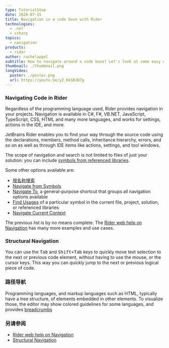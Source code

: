 ```yaml
---
type: TutorialStep
date: 2020-07-15
title: Navigation in a code base with Rider
technologies:
  - .net
  - csharp
topics:
  - navigation
products:
  - rider
author: rachelappel
subtitle: How to navigate around a code base? Let's look at some easy ways of doing so.
thumbnail: ./thumbnail.png
longVideo:
  poster: ./poster.png
  url: https://youtu.be/yZ_KkSBJD7g
---
```


### Navigating Code in Rider

Regardless of the programming language used, Rider provides navigation in your projects. Navigation is available in C#, F#, VB.NET, JavaScript, TypeScript, CSS, HTML and many more languages, and works for settings, actions in the IDE, and more.

JetBrains Rider enables you to find your way through the source code using the declarations, members, method calls, inheritance hierarchy, errors, and so on as well as through IDE items like actions, settings, and tool windows.

The scope of navigation and search is not limited to files of just your solution: you can include [symbols from referenced libraries](https://www.jetbrains.com/help/rider/Navigation_and_Search__Navigating_to_External_Sources.html).

Some other options available are:

* [按名称搜索](https://www.jetbrains.com/help/rider/Navigation_and_Search__Search.html)
* [Navigate from Symbols](https://www.jetbrains.com/help/rider/Navigation_and_Search__Navigation_from_Symbols.html)
* [Navigate To](https://www.jetbrains.com/help/rider/Navigation_and_Search__Navigate_from_Here.html), a general-purpose shortcut that groups all navigation options available
* [Find Usages](https://www.jetbrains.com/help/rider/Navigation_and_Search__Finding_Usages.html) of a particular symbol in the current file, project, solution, or referenced libraries
* [Navigate Current Context](https://www.jetbrains.com/help/rider/Navigation_and_Search__Context_Dependent_Navigation.html)

The previous list is by no means complete. The [Rider web help on Navigation](https://www.jetbrains.com/help/rider/Navigation_and_Search__Index.html) has many more examples and use cases.

### Structural Navigation

You can use the <kbd>Tab</kbd> and <kbd>Shift+Tab</kbd> keys to quickly move text selection to the next or previous code element, without having to use the mouse, or the cursor keys. This way you can quickly jump to the next or previous logical piece of code.

### 路径导航

Programming languages, and markup languages such as HTML, typically have a tree structure, of elements embedded in other elements. To visualize those, the editor may show colored guidelines for some languages, and provides [breadcrumbs](https://www.jetbrains.com/help/rider/Settings_Editor_Breadcrumbs.html)

### 另请参阅

- [Rider web help on Navigation](https://www.jetbrains.com/help/rider/Navigation_and_Search__Index.html)
- [Structural Navigation](https://www.jetbrains.com/help/rider/Navigation_and_Search_Structural_Navigation.html)
